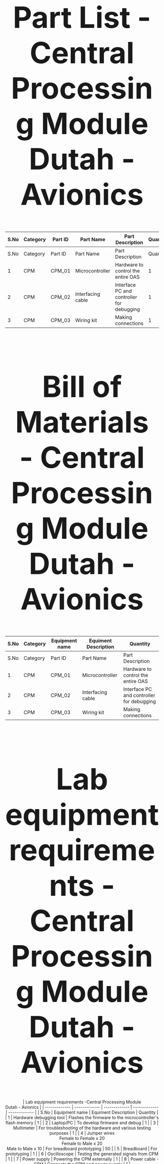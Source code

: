 
<div align="center">
<h1 style="font-size:10vw">Part List - Central Processing Module<br>Dutah - Avionics</h1>
  
| S.No | Category | Part ID | Part Name | Part Description | Quantity |
| ------------- | ------------- | ------------- | ------------- | ------------- | ------------- |
| S.No                                                      | Category | Part ID | Part Name | Part Description | Quantity |
| 1                                                         | CPM | CPM_01 | Microcontroller | Hardware to control the entire OAS | 1 |
| 2                                                         | CPM | CPM_02 | Interfacing cable | Interface PC and controller for debugging | 1 |
| 3                                                         | CPM | CPM_03 | Wiring kit | Making connections | 1 |

  <div align="center">
<h1 style="font-size:10vw">Bill of Materials - Central Processing Module<br>Dutah - Avionics</h1>
	  
 | S.No                                                                   | Category | Equipment name | Equiment Description | Quantity |
| ------------- | ------------- | ------------- | ------------- | ------------- | 
| S.No                                                      | Category | Part ID | Part Name | Part Description | Quantity | Unit Price | Total Price |
| 1                                                         | CPM | CPM_01 | Microcontroller | Hardware to control the entire OAS | 1 | 600 | 600 |
| 2                                                         | CPM | CPM_02 | Interfacing cable | Interface PC and controller for debugging | 1 | 230 | 230 |
| 3                                                         | CPM | CPM_03 | Wiring kit | Making connections | 1 | 910 | 910 |
					
  <div align="center">
<h1 style="font-size:10vw">Lab equipment requirements - Central Processing Module<br>Dutah - Avionics</h1>
	  
| Lab equipment requirements -Central Processing Module<br>Dutah - Avionics |
| ------------- | ------------- | ------------- | ------------- | ------------- | 
| S.No                                                                      | Equipment name | Equiment Description | Quantity |
| 1                                                                         | Hardware debugging tool | Flashes the firmware to the microcontroller's flash memory | 1 |
| 2                                                                         | Laptop/PC | To develop firmware and debug | 1 |
| 3                                                                         | Multimeter | For troubleshooting of the hardware and various testing purposes | 1 |
| 4                                                                         | Jumper wires<br>Female to Female x 20<br>Female to Male x 20<br>Male to Male x 10 | For breadboard prototyping | 50 |
| 5                                                                         | Breadboard | For prototyping | 1 |
| 6                                                                         | Oscilloscope | Testing the generated signals from CPM | 1 |
| 7                                                                         | Power supply | Powering the CPM externally | 1 |
| 8                                                                         | Power cable - CPM | Connects the CPM and power supply | 1 |
